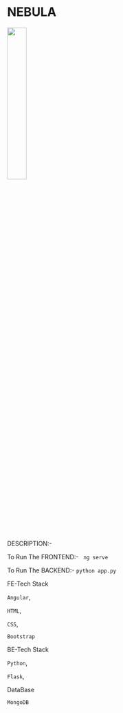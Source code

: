 # NEBULA

<img width="30%"  src="https://media0.giphy.com/avatars/HeyAutoHQ/DgfrJNR8oUyv.gif" />

DESCRIPTION:-

To Run The FRONTEND:- ` ng serve`

To Run The BACKEND:- `python app.py`

FE-Tech Stack

`Angular`,

`HTML`, 

`CSS`, 

`Bootstrap`

BE-Tech Stack

`Python`,

`Flask`,

DataBase

`MongoDB`








